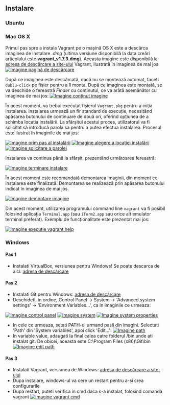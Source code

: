 

## Instalare

### Ubuntu

### Mac OS X

Primul pas spre a instala Vagrant pe o mașină OS X este a descărca imaginea de instalare _.dmg_ (ultima versiune disponibilă la data creări articolului este **vagrant_v1.7.3.dmg**). Aceasta imagine este disponibilă la [adresa de descărcare a site-ului](http://www.vagrantup.com/downloads.html) Vagrant, ilustrată in imaginea de mai jos:
[![Imagine pagină de descărcare](assets/images/images/macos/download.png)](assets/images/images/macos/download.png)

După ce imaginea este descărcată, dacă nu se montează automat, faceți `dublu-click` pe fișier pentru a îl monta. După ce imaginea este montată, se va deschide o fereastră _Finder_ cu conținutul, ce va arătă asemănător cu imaginea de mai jos:
[![Imagine conținut imagine](assets/images/images/macos/image.png)](assets/images/images/macos/image.png)

În acest moment, va trebui executat fișierul `Vagrant.pkg` pentru a iniția instalarea. Instalarea urmează un fir standard de execuție, necesitând apăsarea butonului de continuare de două ori, oferind opțiunea de a schimba locația instalării. La sfârșitul acestui proces, utilizatorul va fi solicitat să introducă parola sa pentru a putea efectua instalarea. Procesul este ilustrat în imaginile de mai jos:

[![Imagine prim pas al instalării](assets/images/images/macos/firststep.png)](assets/images/images/macos/firststep.png)
[![Imagine alegere a locației instalării](assets/images/images/macos/installlocation.png)](assets/images/images/macos/installlocation.png)
[![Imagine solicitare a parolei](assets/images/images/macos/pass.png)](assets/images/images/macos/pass.png)

Instalarea va continua până la sfârșit, prezentând următoarea fereastră:

[![Imagine terminare instalare](assets/images/images/macos/installcomplete.png)](assets/images/images/macos/installcomplete.png)

În acest moment este recomandată demontarea imaginii, din moment ce instalarea este finalizată. Demontarea se realizează prin apăsarea butonului indicat în imaginea de mai jos.

[![Imagine demontare imagine](assets/images/images/macos/unmount.png)](assets/images/images/macos/unmount.png)

Din acest moment, utilizarea programului command line `vagrant` va fi posibil folosind aplicația `Terminal.app` (sau `iTerm2.app` sau orice alt emulator terminal preferat). Exemplu de funcționalitate este prezentat mai jos:

[![Imagine execuție vagrant help](assets/images/images/macos/vagranthelp.png)](assets/images/images/macos/vagranthelp.png)

### Windows

#### Pas 1
- Instalati VirtualBox, versiunea pentru Windows! Se poate descarca de aici: [adresa de descărcare](https://www.virtualbox.org/wiki/Downloads)

#### Pas 2
- Instalati Git pentru Windows: [adresa de descărcare](http://msysgit.github.io/)
- Deschideti, in ordine, Control Panel -> System -> 'Advanced system settings' -> 'Environment Variables...', ca in imaginile ce urmeaza:

[![Imagine control panel](assets/images/images/windows/control_panel.png)](assets/images/images/windows/control_panel.png)
[![Imagine system](assets/images/images/windows/system.png)](assets/images/images/windows/system.png)
[![Imagine system properties](assets/images/images/windows/system_properties.png)](assets/images/images/windows/system_properties.png)

- In cele ce urmeaza, setati PATH-ul urmand pasii din imagini. Selectati 'Path' din 'System variables', apoi click 'Edit...':
[![Imagine path](assets/images/images/windows/path.png)](assets/images/images/windows/path.png)
- In variable value, adaugati la final calea catre folderul /bin unde ati instalat git. De obicei, aceasta este C:\Program Files (x86)\Git\bin
[![Imagine edit path](assets/images/images/windows/edit_path.png)](assets/images/images/windows/edit_path.png)

#### Pas 3
- Instalati Vagrant, versiunea de Windows: [adresa de descărcare a site-ului](http://www.vagrantup.com/downloads.html)
- Dupa instalare, windows-ul va cere un restart pentru a-si crea configurarile
- Dupa restart, puteti verifica in cmd daca s-a instalat, folosind comanda vagrant
[![Imagine vagrant cmd](assets/images/images/windows/vagrant_cmd.png)](assets/images/images/windows/vagrant_cmd.png)

